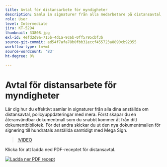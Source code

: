 ```yaml
---
title: Avtal för distansarbete för myndigheter
description: Samla in signaturer från alla medarbetare på distansavtal, policyuppdateringar med mera
role: User
level: Intermediate
jira: KT-5294
thumbnail: 33808.jpg
exl-id: 4efd2d9a-715b-4d1a-9c6b-0ff5795cbf3b
source-git-commit: ad54f7afa78b0fbb31eccf455723a8890cb92355
workflow-type: tm+mt
source-wordcount: '83'
ht-degree: 0%

---
```


# Avtal för distansarbete för myndigheter

Lär dig hur du effektivt samlar in signaturer från alla dina anställda om distansavtal, policyuppdateringar med mera. Först skapar du en återanvändbar dokumentmall som du snabbt kommer åt från ditt dokumentbibliotek. För det andra skickar du ut den nya dokumentmallen för signering till hundratals anställda samtidigt med Mega Sign.

>[!VIDEO](https://video.tv.adobe.com/v/33808?quality=12&learn=on&hidetitle=true)

Klicka för att ladda ned PDF-receptet för distansavtal.

[![Ladda ner PDF recept](../assets/acrobat_PDF_96.png)](../assets/UseCaseRecipe-EN-UsingMegaSign.pdf)

